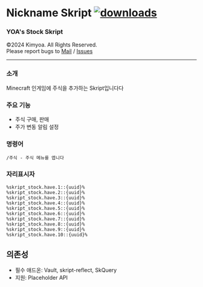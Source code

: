 # Nickname Skript [<img src="https://img.shields.io/github/downloads/kim-yoa/Stock.sk/total.svg?style=for-the-badge" alt="downloads">](../releases/latest)


### YOA's Stock Skript
©2024 Kimyoa. All Rights Reserved.   
Please report bugs to [Mail](mailto:biz@kimyoa.com) / [Issues](../../issues)

---
### 소개
Minecraft 인게임에 주식을 추가하는 Skript입니다다
### 주요 기능
- 주식 구매, 판매
- 주가 변동 알림 설정
### 명령어
    /주식 - 주식 메뉴를 엽니다
### 자리표시자
    %skript_stock.have.1::{uuid}%
    %skript_stock.have.2::{uuid}%
    %skript_stock.have.3::{uuid}%
    %skript_stock.have.4::{uuid}%
    %skript_stock.have.5::{uuid}%
    %skript_stock.have.6::{uuid}%
    %skript_stock.have.7::{uuid}%
    %skript_stock.have.8::{uuid}%
    %skript_stock.have.9::{uuid}%
    %skript_stock.have.10::{uuid}%
## 의존성
- 필수 애드온: Vault, skript-reflect, SkQuery
- 지원: Placeholder API
